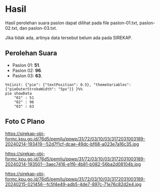 # Hasil

Hasil perolehan suara paslon dapat dilihat pada file paslon-01.txt, paslon-02.txt, dan paslon-03.txt.

Jika tidak ada, artinya data tersebut belum ada pada SIREKAP.

## Perolehan Suara

 * Paslon 01: **51**.
 * Paslon 02: **96**.
 * Paslon 03: **63**.

```mermaid
%%{init: {"pie": {"textPosition": 0.5}, "themeVariables": {"pieOuterStrokeWidth": "5px"}} }%%
pie showData
    "01" : 51
    "02" : 96
    "03" : 63
```
## Foto C Plano

https://sirekap-obj-formc.kpu.go.id/76d5/pemilu/ppwp/31/72/03/10/03/3172031003189-20240214-193419--52d7f1cf-dcae-49dc-bf68-a023e7a16c35.jpg

https://sirekap-obj-formc.kpu.go.id/76d5/pemilu/ppwp/31/72/03/10/03/3172031003189-20240214-193501--3aec7416-e1f6-4b81-b082-56ba2d08104b.jpg

https://sirekap-obj-formc.kpu.go.id/76d5/pemilu/ppwp/31/72/03/10/03/3172031003189-20240215-021456--fc5f4e49-adb5-4de7-897c-71e76c82d2e4.jpg
